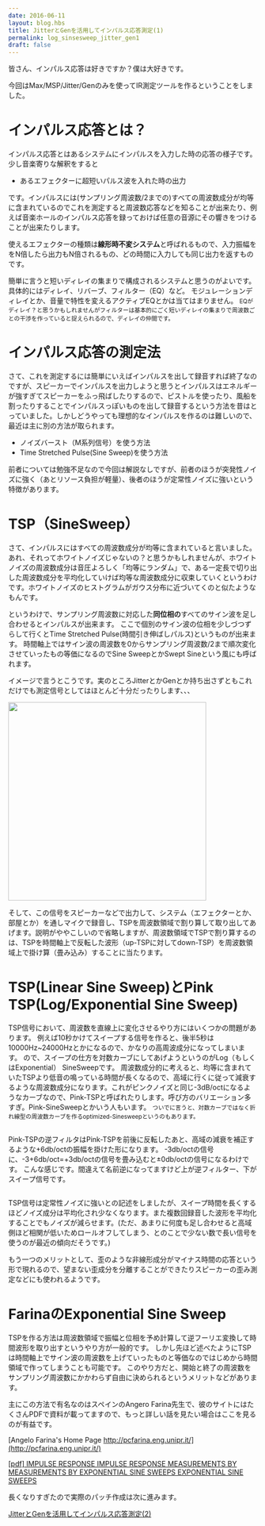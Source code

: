 ```yaml
---
date: 2016-06-11
layout: blog.hbs
title: JitterとGenを活用してインパルス応答測定(1)
permalink: log_sinsesweep_jitter_gen1
draft: false
---
```


皆さん、インパルス応答は好きですか？僕は大好きです。

今回はMax/MSP/Jitter/Genのみを使ってIR測定ツールを作るということをしました。

<!-- more -->

# インパルス応答とは？

インパルス応答とはあるシステムにインパルスを入力した時の応答の様子です。少し音楽寄りな解釈をすると

- あるエフェクターに超短いパルス波を入れた時の出力

です。インパルスには(サンプリング周波数/2までの)すべての周波数成分が均等に含まれているのでこれを測定すると周波数応答などを知ることが出来たり、例えば音楽ホールのインパルス応答を録っておけば任意の音源にその響きをつけることが出来たりします。

使えるエフェクターの種類は**線形時不変システム**と呼ばれるもので、入力振幅ををN倍したら出力もN倍されるもの、どの時間に入力しても同じ出力を返すものです。

簡単に言うと短いディレイの集まりで構成されるシステムと思うのがよいです。具体的にはディレイ、リバーブ、フィルター（EQ）など。
モジュレーションディレイとか、音量で特性を変えるアクティブEQとかは当てはまりません。
<small>EQがディレイ？と思うかもしれませんがフィルターは基本的にごく短いディレイの集まりで周波数ごとの干渉を作っていると捉えられるので、ディレイの仲間です。</small>

# インパルス応答の測定法

さて、これを測定するには簡単にいえばインパルスを出して録音すれば終了なのですが、スピーカーでインパルスを出力しようと思うとインパルスはエネルギーが強すぎてスピーカーをふっ飛ばしたりするので、ピストルを使ったり、風船を割ったりすることでインパルスっぽいものを出して録音するという方法を昔はとっていました。しかしどうやっても理想的なインパルスを作るのは難しいので、最近は主に別の方法が取られます。

- ノイズバースト（M系列信号）を使う方法
- Time Stretched Pulse(Sine Sweep)を使う方法

前者については勉強不足なので今回は解説なしですが、前者のほうが突発性ノイズに強く（あとリソース負担が軽量）、後者のほうが定常性ノイズに強いという特徴があります。

# TSP（SineSweep）

さて、インパルスにはすべての周波数成分が均等に含まれていると言いました。あれ、それってホワイトノイズじゃないの？と思うかもしれませんが、ホワイトノイズの周波数成分は音圧よろしく「均等にランダム」で、ある一定長で切り出した周波数成分を平均化していけば均等な周波数成分に収束していくというわけです。ホワイトノイズのヒストグラムがガウス分布に近づいてくのと似たようなもんです。

というわけで、サンプリング周波数に対応した**同位相の**すべてのサイン波を足し合わせるとインパルスが出来ます。
ここで個別のサイン波の位相を少しづつずらして行くとTime Stretched Pulse(時間引き伸ばしパルス)というものが出来ます。
時間軸上ではサイン波の周波数を0からサンプリング周波数/2まで順次変化させていったもの等価になるのでSine SweepとかSwept Sineという風にも呼ばれます。

イメージで言うとこうです。実のところJitterとかGenとか持ち出さずともこれだけでも測定信号としてはほとんど十分だったりします、、、

<img src="{{config.root}}assets/img/max_IR/TSP_sample.png" alt="" style = "width:400px;">

そして、この信号をスピーカーなどで出力して、システム（エフェクターとか、部屋とか）を通しマイクで録音し、TSPを周波数領域で割り算して取り出してあげます。説明がややこしいので省略しますが、周波数領域でTSPで割り算するのは、TSPを時間軸上で反転した波形（up-TSPに対してdown-TSP）を周波数領域上で掛け算（畳み込み）することに当たります。

# TSP(Linear Sine Sweep)とPink TSP(Log/Exponential Sine Sweep)

TSP信号において、周波数を直線上に変化させるやり方にはいくつかの問題があります。
例えば10秒かけてスイープする信号を作ると、後半5秒は10000Hz~24000Hzとかになるので、かなりの高周波成分になってしまいます。
ので、スイープの仕方を対数カーブにしてあげようというのがLog（もしくはExponential） SineSweepです。
周波数成分的に考えると、均等に含まれていたTSPより低音の鳴っている時間が長くなるので、高域に行くに従って減衰するような周波数成分になります。これがピンクノイズと同じ-3dB/octになるようなカーブなので、Pink-TSPと呼ばれたりします。呼び方のバリエーション多すぎ。Pink-SineSweepとかいう人もいます。
<small>ついでに言うと、対数カーブではなく折れ線型の周波数カーブを作るoptimized-Sinesweepというのもあります。</small>


<img src="{{config.root}}assets/img/max_IR/TSP_sample2.png" alt="">


Pink-TSPの逆フィルタはPink-TSPを前後に反転したあと、高域の減衰を補正するような+6db/octの振幅を掛けた形になります。
-3db/octの信号に、-3+6db/oct=+3db/octの信号を畳み込むと±0db/octの信号になるわけです。
こんな感じです。間違えて名前逆になってますけど上が逆フィルター、下がスイープ信号です。

<img src="{{config.root}}assets/img/max_IR/audacity.png" alt="">

TSP信号は定常性ノイズに強いとの記述をしましたが、スイープ時間を長くするほどノイズ成分は平均化され少なくなります。また複数回録音した波形を平均化することでもノイズが減らせます。(ただ、あまりに何度も足し合わせると高域側ほど相関が低いためロールオフしてしまう、とのことで少ない数で長い信号を使うのが最近の傾向だそうです。)

もう一つのメリットとして、歪のような非線形成分がマイナス時間の応答という形で現れるので、望まない歪成分を分離することができたりスピーカーの歪み測定などにも使われるようです。

# FarinaのExponential Sine Sweep

TSPを作る方法は周波数領域で振幅と位相を予め計算して逆フーリエ変換して時間波形を取り出すというやり方が一般的です。
しかし先ほど述べたようにTSPは時間軸上でサイン波の周波数を上げていったものと等価なのではじめから時間領域で作ってしまうことも可能です。
このやり方だと、開始と終了の周波数をサンプリング周波数にかかわらず自由に決められるというメリットなどがあります。

主にこの方法で有名なのはスペインのAngero Farina先生で、彼のサイトにはたくさんPDFで資料が載ってますので、もっと詳しい話を見たい場合はここを見るのが有益です。

[Angelo Farina's Home Page http://pcfarina.eng.unipr.it/](http://pcfarina.eng.unipr.it/)

[\[pdf\] IMPULSE RESPONSE IMPULSE RESPONSE
MEASUREMENTS BY MEASUREMENTS BY EXPONENTIAL SINE SWEEPS EXPONENTIAL SINE SWEEPS](http://pcfarina.eng.unipr.it/Public/Presentations/audioprecision-workshop.pdf)

長くなりすぎたので実際のパッチ作成は次に進みます。

[JitterとGenを活用してインパルス応答測定(2)]({{config.root}}blog/2016-06-11/log-sinsesweep-jitter-gen2/)
